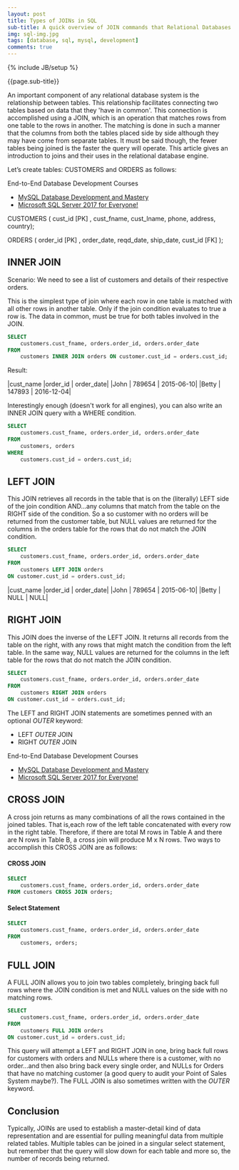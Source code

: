 ```yaml
---
layout: post
title: Types of JOINs in SQL
sub-title: A quick overview of JOIN commands that Relational Databases have to offer
img: sql-img.jpg
tags: [database, sql, mysql, development]
comments: true
---
```

{% include JB/setup %}

{{page.sub-title}}

<!--more-->
An important component of any relational database system is the relationship between tables. This relationship facilitates connecting two tables based on data that they 'have in common'. This connection is accomplished using a JOIN, which is an operation that matches rows from one table to the rows in another. The matching is done in such a manner that the columns from both the tables placed side by side although they may have come from separate tables. It must be said though, the fewer tables being joined is the faster the query will operate. This article gives an introduction to joins and their uses in the relational database engine. 

Let’s create tables: CUSTOMERS and ORDERS as follows:

End-to-End Database Development Courses

- [MySQL Database Development and Mastery](https://trevoirwilliams.github.io/mysql-course/) 
- [Microsoft SQL Server 2017 for Everyone!](https://trevoirwilliams.github.io/mssql-course/)

CUSTOMERS ( cust_id [PK] , cust_fname, cust_lname, phone, address, country);

ORDERS ( order_id [PK] , order_date, reqd_date, ship_date, cust_id [FK] );


## INNER JOIN
Scenario: We need to see a list of customers and details of their respective orders. 

This is the simplest type of join where each row in one table is matched with all other rows in another table. Only if the join condition evaluates to true a row is. The data in common, must be true for both tables involved in the JOIN. 

```sql
SELECT 
	customers.cust_fname, orders.order_id, orders.order_date 
FROM 
	customers INNER JOIN orders ON customer.cust_id = orders.cust_id; 
```
Result:

|cust_name	|order_id |	order_date|
|John |	789654 |	2015-06-10|
|Betty |	147893 |	2016-12-04|

Interestingly enough (doesn't work for all engines), you can also write an INNER JOIN query with a  WHERE condition. 

```sql
SELECT 
	customers.cust_fname, orders.order_id, orders.order_date 
FROM 
	customers, orders  
WHERE  
	customers.cust_id = orders.cust_id;
```

## LEFT JOIN
This JOIN retrieves all records in the table that is on the (literally) LEFT side of the join condition AND...any columns that match from the table on the RIGHT side of the condition. So a so customer with no orders will be returned from the customer table, but NULL values are returned for the columns in the orders table for the rows that do not match the JOIN condition.

```sql
SELECT 
	customers.cust_fname, orders.order_id, orders.order_date 
FROM 
	customers LEFT JOIN orders 
ON customer.cust_id = orders.cust_id;
```

|cust_name	|order_id |	order_date|
|John |	789654 |	2015-06-10|
|Betty |	NULL |	NULL|

## RIGHT JOIN
This JOIN does the inverse of the LEFT JOIN. It returns all records from the table on the right, with any rows that might match the condition from the left table. In the same way, NULL values are returned for the columns in the left table for the rows that do not match the JOIN condition.
```sql
SELECT 
	customers.cust_fname, orders.order_id, orders.order_date 
FROM 
	customers RIGHT JOIN orders 
ON customer.cust_id = orders.cust_id;
```
The LEFT and RIGHT JOIN statements are sometimes penned with an optional *OUTER* keyword:
- LEFT *OUTER* JOIN
- RIGHT *OUTER* JOIN

End-to-End Database Development Courses
- [MySQL Database Development and Mastery](https://trevoirwilliams.github.io/mysql-course/)
- [Microsoft SQL Server 2017 for Everyone!](https://trevoirwilliams.github.io/mssql-course/)

## CROSS JOIN
A cross join returns as many combinations of all the rows contained in the joined tables. That is,each row of the left table concatenated with every row in the right table. Therefore, if there are total M rows in Table A and there are N rows in Table B, a cross join will produce M x N rows. Two ways to accomplish this CROSS JOIN are as follows:

#### CROSS JOIN
```sql
SELECT 
	customers.cust_fname, orders.order_id, orders.order_date 
FROM customers CROSS JOIN orders;
```

#### Select Statement
```sql 
SELECT 
	customers.cust_fname, orders.order_id, orders.order_date 
FROM 
	customers, orders;
```
## FULL JOIN
A FULL JOIN allows you to join two tables completely, bringing back full rows where the JOIN condition is met and NULL values on the side with no matching rows.

```sql
SELECT 
	customers.cust_fname, orders.order_id, orders.order_date 
FROM 
	customers FULL JOIN orders 
ON customer.cust_id = orders.cust_id;
```

This query will attempt a LEFT and RIGHT JOIN in one, bring back full rows for customers with orders and NULLs where there is a customer, with no order...and then also bring back every single order, and NULLs for Orders that have no matching customer (a good query to audit your Point of Sales System maybe?). The FULL JOIN is also sometimes written with the *OUTER* keyword. 

## Conclusion
Typically, JOINs are used to establish a master-detail kind of data representation and are essential for pulling meaningful data from multiple related tables. Multiple tables can be joined in a singular select statement, but remember that the query will slow down for each table and more so, the number of records being returned.

